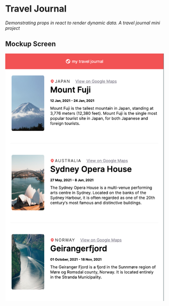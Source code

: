 # Travel Journal

*Demonstrating props in react to render dynamic data. A travel journal mini project*

## Mockup Screen

<p>
<img src="mockup/travel_journal.png" alt="my travel journal"></img>
</p>

